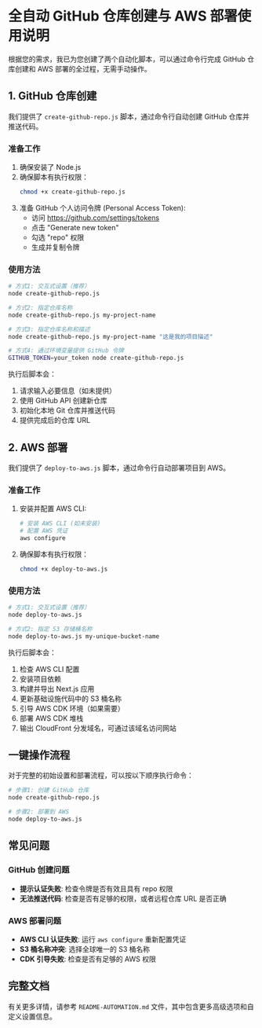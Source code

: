 # 全自动 GitHub 仓库创建与 AWS 部署使用说明

根据您的需求，我已为您创建了两个自动化脚本，可以通过命令行完成 GitHub 仓库创建和 AWS 部署的全过程，无需手动操作。

## 1. GitHub 仓库创建

我们提供了 `create-github-repo.js` 脚本，通过命令行自动创建 GitHub 仓库并推送代码。

### 准备工作

1. 确保安装了 Node.js
2. 确保脚本有执行权限：
   ```bash
   chmod +x create-github-repo.js
   ```
3. 准备 GitHub 个人访问令牌 (Personal Access Token):
   - 访问 https://github.com/settings/tokens
   - 点击 "Generate new token" 
   - 勾选 "repo" 权限
   - 生成并复制令牌

### 使用方法

```bash
# 方式1: 交互式设置（推荐）
node create-github-repo.js

# 方式2: 指定仓库名称
node create-github-repo.js my-project-name

# 方式3: 指定仓库名称和描述
node create-github-repo.js my-project-name "这是我的项目描述"

# 方式4: 通过环境变量提供 GitHub 令牌
GITHUB_TOKEN=your_token node create-github-repo.js
```

执行后脚本会：
1. 请求输入必要信息（如未提供）
2. 使用 GitHub API 创建新仓库
3. 初始化本地 Git 仓库并推送代码
4. 提供完成后的仓库 URL

## 2. AWS 部署

我们提供了 `deploy-to-aws.js` 脚本，通过命令行自动部署项目到 AWS。

### 准备工作

1. 安装并配置 AWS CLI:
   ```bash
   # 安装 AWS CLI (如未安装)
   # 配置 AWS 凭证
   aws configure
   ```
   
2. 确保脚本有执行权限：
   ```bash
   chmod +x deploy-to-aws.js
   ```

### 使用方法

```bash
# 方式1: 交互式设置（推荐）
node deploy-to-aws.js

# 方式2: 指定 S3 存储桶名称
node deploy-to-aws.js my-unique-bucket-name
```

执行后脚本会：
1. 检查 AWS CLI 配置
2. 安装项目依赖
3. 构建并导出 Next.js 应用
4. 更新基础设施代码中的 S3 桶名称
5. 引导 AWS CDK 环境（如果需要）
6. 部署 AWS CDK 堆栈
7. 输出 CloudFront 分发域名，可通过该域名访问网站

## 一键操作流程

对于完整的初始设置和部署流程，可以按以下顺序执行命令：

```bash
# 步骤1: 创建 GitHub 仓库
node create-github-repo.js

# 步骤2: 部署到 AWS
node deploy-to-aws.js
```

## 常见问题

### GitHub 创建问题

- **提示认证失败**: 检查令牌是否有效且具有 repo 权限
- **无法推送代码**: 检查是否有足够的权限，或者远程仓库 URL 是否正确

### AWS 部署问题

- **AWS CLI 认证失败**: 运行 `aws configure` 重新配置凭证
- **S3 桶名称冲突**: 选择全球唯一的 S3 桶名称
- **CDK 引导失败**: 检查是否有足够的 AWS 权限

## 完整文档

有关更多详情，请参考 `README-AUTOMATION.md` 文件，其中包含更多高级选项和自定义设置信息。